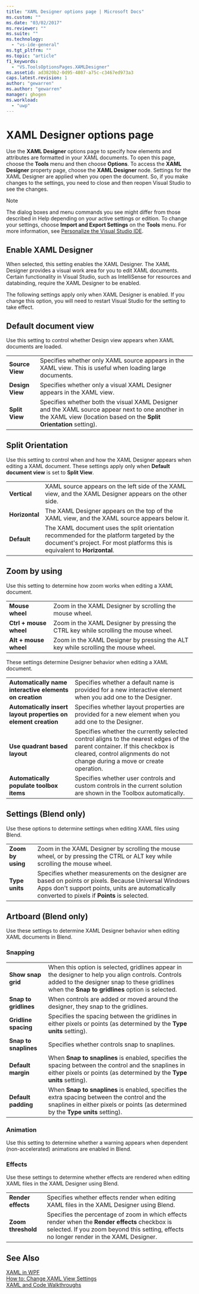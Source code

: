 ```yaml
---
title: "XAML Designer options page | Microsoft Docs"
ms.custom: ""
ms.date: "03/02/2017"
ms.reviewer: ""
ms.suite: ""
ms.technology: 
  - "vs-ide-general"
ms.tgt_pltfrm: ""
ms.topic: "article"
f1_keywords: 
  - "VS.ToolsOptionsPages.XAMLDesigner"
ms.assetid: ad3820b2-0d95-4807-a75c-c3467ed973a3
caps.latest.revision: 1
author: "gewarren"
ms.author: "gewarren"
manager: ghogen
ms.workload: 
  - "uwp"
---
```

# XAML Designer options page
Use the **XAML Designer** options page to specify how elements and attributes are formatted in your XAML documents. To open this page, choose the **Tools** menu and then choose **Options**. To access the **XAML Designer** property page, choose the **XAML Designer** node. Settings for the XAML Designer are applied when you open the document. So, if you make changes to the settings, you need to close and then reopen Visual Studio to see the changes.

> [!NOTE]
>  The dialog boxes and menu commands you see might differ from those described in Help depending on your active settings or edition. To change your settings, choose **Import and Export Settings** on the **Tools** menu. For more information, see [Personalize the Visual Studio IDE](../../ide/personalizing-the-visual-studio-ide.md).  

## Enable XAML Designer
When selected, this setting enables the XAML Designer. The XAML Designer provides a visual work area for you to edit XAML documents. Certain functionality in Visual Studio, such as IntelliSense for resources and databinding, require the XAML Designer to be enabled.

The following settings apply only when XAML Designer is enabled. If you change this option, you will need to restart Visual Studio for the setting to take effect.

## Default document view
Use this setting to control whether Design view appears when XAML documents are loaded.

|||  
|-|-|  
|**Source View**|Specifies whether only XAML source appears in the XAML view. This is useful when  loading large documents.|  
|**Design View**|Specifies whether only a visual XAML Designer appears in the XAML view.|  
|**Split View**|Specifies whether both the visual XAML Designer and the XAML source appear next to one another in the XAML view (location based on the **Split Orientation** setting).|  

## Split Orientation
Use this setting to control when and how the XAML Designer appears when editing a XAML document. These settings apply only when **Default document view** is set to **Split View**.

|||  
|-|-|  
|**Vertical**|XAML source appears on the left side of the XAML view, and the XAML Designer appears on the other side.|  
|**Horizontal**|The XAML Designer appears on the top of the XAML view, and the XAML source appears below it.|  
|**Default**|The XAML document uses the split orientation recommended for the platform targeted by the document's project. For most platforms this is equivalent to **Horizontal**.|  

## Zoom by using
Use this setting to determine how zoom works when editing a XAML document.

|||  
|-|-|  
|**Mouse wheel**|Zoom in the XAML Designer by scrolling the mouse wheel.|  
|**Ctrl + mouse wheel**|Zoom in the XAML Designer by pressing the CTRL key while scrolling the mouse wheel.|  
|**Alt + mouse wheel**|Zoom in the XAML Designer by pressing the ALT key while scrolling the mouse wheel.|  

These settings determine Designer behavior when editing a XAML document.

|||  
|-|-|  
|**Automatically name interactive elements on creation**|Specifies whether a default name is provided for a new interactive element when you add one to the Designer.|  
|**Automatically insert layout properties on element creation**|Specifies whether layout properties are provided for a new element when you add one to the Designer.|  
|**Use quadrant based layout**|Specifies whether the currently selected control aligns to the nearest edges of the parent container. If this checkbox is cleared, control alignments do not change during a move or create operation.|  
|**Automatically populate toolbox items**|Specifies whether user controls and custom controls in the current solution are shown in the Toolbox automatically.|  

## Settings (Blend only)
Use these options to determine settings when editing XAML files using Blend.

|||  
|-|-|  
|**Zoom by using**|Zoom in the XAML Designer by scrolling the mouse wheel, or by pressing the CTRL or ALT key while scrolling the mouse wheel.|  
|**Type units**|Specifies whether measurements on the designer are based on points or pixels. Because Universal Windows Apps don't support points, units are automatically converted to pixels if **Points** is selected.|  

## Artboard (Blend only)
Use these settings to determine XAML Designer behavior when editing XAML documents in Blend.

### Snapping

|||  
|-|-|  
|**Show snap grid**|When this option is selected, gridlines appear in the designer to help you align controls. Controls added to the designer snap to these gridlines when the **Snap to gridlines** option is selected.|  
|**Snap to gridlines**|When controls are added or moved around the designer, they snap to the gridlines.|  
|**Gridline spacing**|Specifies the spacing between the gridlines in either pixels or points (as determined by the **Type units** setting).|  
|**Snap to snaplines**|Specifies whether controls snap to snaplines.|  
|**Default margin**|When **Snap to snaplines** is enabled, specifies the spacing between the control and the snaplines in either pixels or points (as determined by the **Type units** setting).|  
|**Default padding**|When **Snap to snaplines** is enabled, specifies the extra spacing between the control and the snaplines in either pixels or points (as determined by the **Type units** setting).|  

### Animation
Use this setting to determine whether a warning appears when dependent (non-accelerated) animations are enabled in Blend.

### Effects
Use these settings to determine whether effects are rendered when editing XAML files in the XAML Designer using Blend.

|||  
|-|-|  
|**Render effects**|Specifies whether effects render when editing XAML files in the XAML Designer using Blend.|  
|**Zoom threshold**|Specifies the percentage of zoom in which effects render when the **Render effects** checkbox is selected. If you zoom beyond this setting, effects no longer render in the XAML Designer.|  

## See Also  
 [XAML in WPF](/dotnet/framework/wpf/advanced/xaml-in-wpf)   
 [How to: Change XAML View Settings](http://msdn.microsoft.com/en-us/aee87c79-ca01-4f84-8fb7-a9e47048ee47)   
 [XAML and Code Walkthroughs](http://msdn.microsoft.com/en-us/b3ff41a0-a2a3-4f61-b698-ac88ec8f799c)
